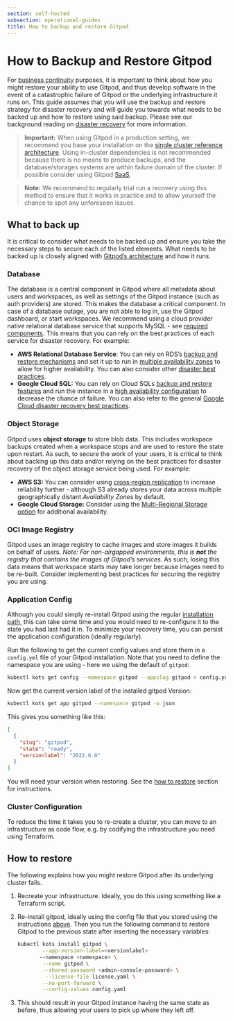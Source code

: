 ```yaml
---
section: self-hosted
subsection: operational-guides
title: How to backup and restore Gitpod
---
```


<script context="module">
  export const prerender = true;
</script>

# How to Backup and Restore Gitpod

For [business continuity](https://en.wikipedia.org/wiki/Business_continuity_planning) purposes, it is important to think about how you might restore your ability to use Gitpod, and thus develop software in the event of a catastrophic failure of Gitpod or the underlying infrastructure it runs on. This guide assumes that you will use the backup and restore strategy for disaster recovery and will guide you towards what needs to be backed up and how to restore using said backup. Please see our background reading on [disaster recovery](./disaster-recovery) for more information.

> **Important:** When using Gitpod in a production setting, we recommend you base your installation on the [single cluster reference architecture](./reference-architecture/single-cluster-ref-arch). Using in-cluster dependencies is not recommended because there is no means to produce backups, and the database/storages systems are within failure domain of the cluster. If possible consider using Gitpod [SaaS](https://www.gitpod.io/pricing).

> **Note:** We recommend to regularly trial run a recovery using this method to ensure that it works in practice and to allow yourself the chance to spot any unforeseen issues.

## What to back up

It is critical to consider what needs to be backed up and ensure you take the necessary steps to secure each of the listed elements. What needs to be backed up is closely aligned with [Gitpod’s architecture](./reference-architecture/single-cluster-ref-arch#overview) and how it runs.

### Database

The database is a central component in Gitpod where all metadata about users and workspaces, as well as settings of the Gitpod instance (such as auth providers) are stored. This makes the database a critical component. In case of a database outage, you are not able to log in, use the Gitpod dashboard, or start workspaces. We recommend using a cloud provider native relational database service that supports MySQL - see [required components](./required-components). This means that you can rely on the best practices of each service for disaster recovery. For example:

- **AWS Relational Database Service**: You can rely on RDS’s [backup and restore mechanisms](https://docs.aws.amazon.com/AmazonRDS/latest/UserGuide/CHAP_CommonTasks.BackupRestore.html) and set it up to run in [multiple availability zones](https://docs.aws.amazon.com/AmazonRDS/latest/UserGuide/create-multi-az-db-cluster.html) to allow for higher availability. You can also consider other [disaster best practices](https://medium.com/tensult/amazon-rds-disaster-recovery-8a40dd8350ea).
- **Google Cloud SQL:** You can rely on Cloud SQLs [backup and restore features](https://cloud.google.com/sql/docs/mysql/backup-recovery/backups) and run the instance in a [high availability configuration](https://cloud.google.com/sql/docs/mysql/high-availability) to decrease the chance of failure. You can also refer to the general [Google Cloud disaster recovery best practices](https://cloud.google.com/architecture/dr-scenarios-planning-guide).

### Object Storage

Gitpod uses **object storage** to store blob data. This includes workspace backups created when a workspace stops and are used to restore the state upon restart. As such, to secure the work of your users, it is critical to think about backing up this data and/or relying on the best practices for disaster recovery of the object storage service being used. For example:

- **AWS S3:** You can consider using [cross-region replication](https://docs.aws.amazon.com/AmazonS3/latest/userguide/replication.html) to increase reliability further - although S3 already stores your data across multiple geographically distant _Availability Zones_ by default.
- **Google Cloud Storage:** Consider using the [Multi-Regional Storage option](https://cloud.google.com/storage/docs/storage-classes) for additional availability.

### OCI Image Registry

Gitpod uses an image registry to cache images and store images it builds on behalf of users. _Note: For non-airgapped environments, this is **not** the registry that contains the images of Gitpod’s services._ As such, losing this data means that workspace starts may take longer because images need to be re-built. Consider implementing best practices for securing the registry you are using.

### Application Config

Although you could simply re-install Gitpod using the regular [installation path](./getting-started), this can take some time and you would need to re-configure it to the state you had last had it in. To minimize your recovery time, you can persist the application configuration (ideally regularly).

Run the following to get the current config values and store them in a `config.yml` file of your Gitpod installation. Note that you need to define the namespace you are using - here we using the default of `gitpod`:

```bash
kubectl kots get config --namespace gitpod --appslug gitpod > config.yaml
```

Now get the current version label of the installed gitpod Version:

```bash
kubectl kots get app gitpod --namespace gitpod -o json
```

This gives you something like this:

```json
[
  {
    "slug": "gitpod",
    "state": "ready",
    "versionlabel": "2022.6.0"
  }
]
```

You will need your version when restoring. See the [how to restore](backup-restore#how-to-restore) section for instructions.

### Cluster Configuration

To reduce the time it takes you to re-create a cluster, you can move to an infrastructure as code flow, e.g. by codifying the infrastructure you need using Terraform.

## How to restore

The following explains how you might restore Gitpod after its underlying cluster fails.

1. Recreate your infrastructure. Ideally, you do this using something like a Terraform script.
2. Re-install gitpod, ideally using the config file that you stored using the instructions [above](./backup-restore#application-config). Then you run the following command to restore Gitpod to the previous state after inserting the necessary variables:

   ```bash
   kubectl kots install gitpod \
           --app-version-label=<versionlabel>
   	      --namespace <namespace> \
           --name gitpod \
           --shared-password <admin-console-password> \
         	--license-file license.yaml \
           --no-port-forward \
           --config-values config.yaml
   ```

3. This should result in your Gitpod instance having the same state as before, thus allowing your users to pick up where they left off.
